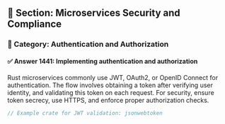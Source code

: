 ## 📘 Section: Microservices Security and Compliance
### 🔹 Category: Authentication and Authorization
#### ✅ Answer 1441: Implementing authentication and authorization

Rust microservices commonly use JWT, OAuth2, or OpenID Connect for authentication. The flow involves obtaining a token after verifying user identity, and validating this token on each request. For security, ensure token secrecy, use HTTPS, and enforce proper authorization checks.

```rust
// Example crate for JWT validation: jsonwebtoken
```
